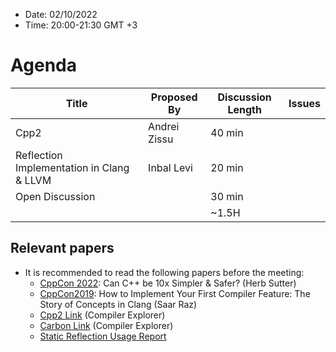 * Date: 02/10/2022
* Time: 20:00-21:30 GMT +3

# Agenda

| Title | Proposed By | Discussion Length | Issues       |
|----------|-------------|-------------|----------------|
| Cpp2 | Andrei Zissu | 40 min   |   |
| Reflection Implementation in Clang & LLVM | Inbal Levi | 20 min |
| Open Discussion |  | 30 min |
|                     |   | ~1.5H      |   |

## Relevant papers

* It is recommended to read the following papers before the meeting:
  * [CppCon 2022](https://www.youtube.com/watch?v=ELeZAKCN4tY): Can C++ be 10x Simpler & Safer? (Herb Sutter)
  * [CppCon2019](https://www.youtube.com/watch?v=Y1o4rc9P1FQ): How to Implement Your First Compiler Feature: The Story of Concepts in Clang (Saar Raz)
  * [Cpp2 Link](https://godbolt.org/z/aEG7e5W7j) (Compiler Explorer)
  * [Carbon Link](https://carbon.godbolt.org/z/83EETEKqY) (Compiler Explorer)
  * [Static Reflection Usage Report](https://docs.google.com/document/d/1BwJy071WERGQedn8oMa11xnP15XM5l6nKxNS2jABx6Q/edit?usp=sharing)
